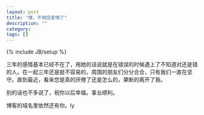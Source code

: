 ```yaml
---
layout: post
title: "噗，不相信爱情了"
description: ""
category: 
tags: []
---
```

{% include JB/setup %}

三年的感情基本已经不在了，用她的话说就是在错误的时候遇上了不知道对还是错的人。在一起三年还是挺不容易的，周围的朋友们分分合合，只有我们一直在坚守。直到最近，看来您是真的厌倦了还是怎么的，果断的离开了我。

别的话也不多说了，祝你以后幸福，事业顺利。

博客的域名里依然还有你。ly